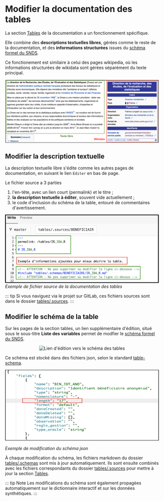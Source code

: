 # Modifier la documentation des tables
<!-- SPDX-License-Identifier: MPL-2.0 -->

La section [Tables](../../tables/README.md) de la documentation a un fonctionnement spécifique.

Elle combine des **descriptions textuelles libres**, gérées comme le reste de la documentation, et des **informations structurées** issues du [schéma formel du SNDS](https://gitlab.com/healthdatahub/schema-snds). 

Ce fonctionement est similaire à celui des pages wikipedia, où les informations structurées de wikidata sont gérées séparément du texte principal.  

[![exemple wikidata](../../files/images/contribution_tables/exemple_wikidata.png)](https://fr.wikipedia.org/wiki/Direction_de_la_Recherche,_des_%C3%89tudes,_de_l%27%C3%89valuation_et_des_Statistiques)


## Modifier la description textuelle

La description textuelle libre s'édite comme les autres pages de documentation, en suivant le lien `Éditer` en bas de page. 

Le fichier source a 3 parties
 
1. l'en-tête, avec un lien court (permalink) et le titre ;
1. **la description textuelle à éditer**, souvent vide actuellement ; 
1. le code d'inclusion du schéma de la table, entouré de commentaires d'avertissement. 

![](../../files/images/contribution_tables/parties_fichier_source_tables.png)
*Exemple de fichier source de la documentation des tables*

::: tip
Si vous naviguez via le projet sur GitLab, ces fichiers sources sont dans le dossier [tables/.sources](../../tables/.sources). 
:::


## Modifier le schéma de la table

Sur les pages de la section tables, un lien supplémentaire d'édition, situé sous le sous-titre **Liste des variables** permet de modfier le [schéma formel du SNDS](https://gitlab.com/healthdatahub/schema-snds). 

<p style="text-align:center;">
<img 
    src="../files/images/contribution_tables/lien_editer_schema.png" 
    alt="Lien d'édition vers le schéma des tables" 
    width="300"
/>
</p>

Ce schéma est stocké dans des fichiers json, selon le standard [table-schema](../../glossaire/table-schema.md).

![](../../files/images/contribution_tables/exemple_modification_tableschema.png)

*Exemple de modification du schéma json*

À chaque modification du schéma, les fichiers markdown du dossier [tables/.schemas](../../tables/.schemas) sont mis à jour automatiquement. 
Ils sont ensuite combinés avec les fichiers correspondants du dossier [tables/.sources](../../tables/.sources) pour mettre à jour la section [Tables](../../tables/README.md).

::: tip Note
Les modifications du schéma sont également propagées automatiquement sur le dictionnaire interactif et sur les données synthétiques. 
:::

